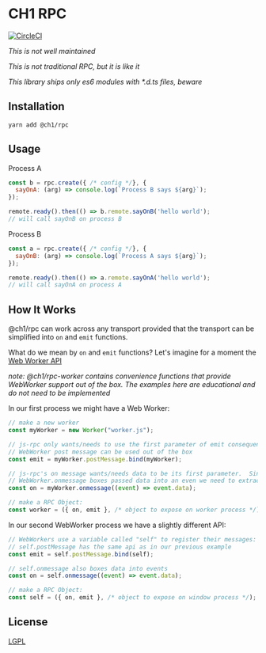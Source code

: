 # CH1 RPC

[![CircleCI](https://circleci.com/gh/bennett000/ch1-rpc.svg?style=svg)](https://circleci.com/gh/bennett000/ch1-rpc)

_This is not well maintained_

_This is not traditional RPC, but it is like it_

_This library ships only es6 modules with \*.d.ts files, beware_

## Installation

`yarn add @ch1/rpc`

## Usage

Process A

```js
const b = rpc.create({ /* config */}, {
  sayOnA: (arg) => console.log(`Process B says ${arg}`);
});

remote.ready().then(() => b.remote.sayOnB('hello world');
// will call sayOnB on process B
```

Process B

```js
const a = rpc.create({ /* config */}, {
  sayOnB: (arg) => console.log(`Process A says ${arg}`);
});

remote.ready().then(() => a.remote.sayOnA('hello world');
// will call sayOnA on process A
```

## How It Works

@ch1/rpc can work across any transport provided that the transport can be
simplified into `on` and `emit` functions.

What do we mean by `on` and `emit` functions? Let's imagine for a moment the
[Web Worker API](https://developer.mozilla.org/en-US/docs/Web/API/Web_Workers_API/Using_web_workers 'MDN: Using Web Workers')

_note: @ch1/rpc-worker contains convenience functions that provide WebWorker support out
of the box. The examples here are educational and *do not* need to be
implemented_

In our first process we might have a Web Worker:

```js
// make a new worker
const myWorker = new Worker("worker.js");

// js-rpc only wants/needs to use the first parameter of emit consequently the
// WebWorker post message can be used out of the box
const emit = myWorker.postMessage.bind(myWorker);

// js-rpc's on message wants/needs data to be its first parameter.  Since
// WebWorker.onmessage boxes passed data into an even we need to extract it
const on = myWorker.onmessage((event) => event.data);

// make a RPC Object:
const worker = ({ on, emit }, /* object to expose on worker process */);
```

In our second WebWorker process we have a slightly different API:

```js
// WebWorkers use a variable called "self" to register their messages:
// self.postMessage has the same api as in our previous example
const emit = self.postMessage.bind(self);

// self.onmessage also boxes data into events
const on = self.onmessage((event) => event.data);

// make a RPC Object:
const self = ({ on, emit }, /* object to expose on window process */);
```

## License

[LGPL](./LICENSE 'Lesser GNU Public License')
